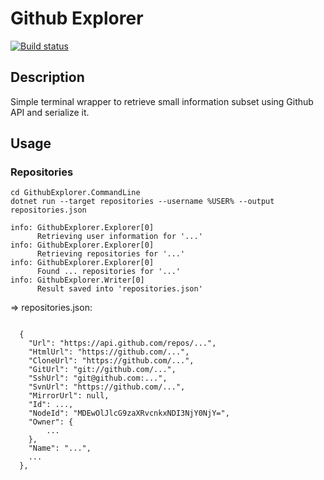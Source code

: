 # Github Explorer

[![Build status](https://ci.appveyor.com/api/projects/status/kpkcc3urwdbv0819?svg=true)](https://ci.appveyor.com/project/KonH/githubexplorer)

## Description

Simple terminal wrapper to retrieve small information subset using Github API and serialize it.

## Usage

### Repositories

```
cd GithubExplorer.CommandLine
dotnet run --target repositories --username %USER% --output repositories.json
```
```
info: GithubExplorer.Explorer[0]
      Retrieving user information for '...'
info: GithubExplorer.Explorer[0]
      Retrieving repositories for '...'
info: GithubExplorer.Explorer[0]
      Found ... repositories for '...'
info: GithubExplorer.Writer[0]
      Result saved into 'repositories.json'
```

=> repositories.json:
```

  {
    "Url": "https://api.github.com/repos/...",
    "HtmlUrl": "https://github.com/...",
    "CloneUrl": "https://github.com/...",
    "GitUrl": "git://github.com/...",
    "SshUrl": "git@github.com:...",
    "SvnUrl": "https://github.com/...",
    "MirrorUrl": null,
    "Id": ...,
    "NodeId": "MDEwOlJlcG9zaXRvcnkxNDI3NjY0NjY=",
    "Owner": {
        ...
    },
    "Name": "...",
    ...
  },
```